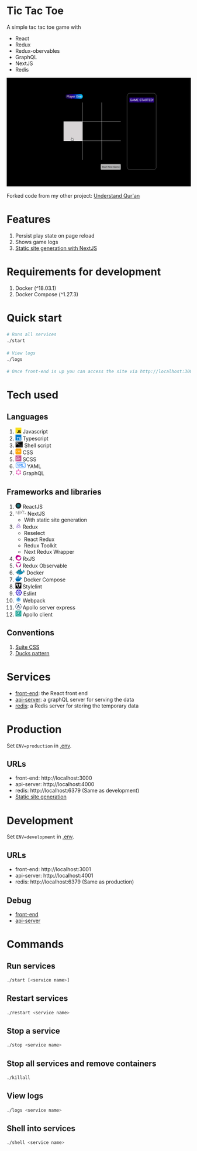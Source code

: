 # Tic Tac Toe

A simple tac tac toe game with
- React
- Redux
- Redux-obervables
- GraphQL
- NextJS
- Redis

<img src="tic_tac_toe.gif" width="600"/>

Forked code from my other project: [Understand Qur'an](https://github.com/rosesonfire/understand-quran)

# Features

1. Persist play state on page reload
1. Shows game logs
1. [Static site generation with NextJS](front-end/README.md#Static-site-generation-with-NextJS)

# Requirements for development

1. Docker (^18.03.1)
1. Docker Compose (^1.27.3)

# Quick start

```bash
# Runs all services
./start

# View logs
./logs

# Once front-end is up you can access the site via http://localhost:3000
```

# Tech used

## Languages

1. <img src="icons/javascript.svg" height="16"/> Javascript
1. <img src="icons/typescript.svg" height="16"/> Typescript
1. <img src="icons/shellscript.png" height="16"/> Shell script
1. <img src="icons/css.png" height="16"/> CSS
1. <img src="icons/sass.png" height="16"/> SCSS
1. <img src="icons/yml.png" height="16"/> YAML
1. <img src="icons/graph_ql.png" height="16"/> GraphQL

## Frameworks and libraries
1. <img src="icons/react.png" height="16"/> ReactJS
1. <img src="icons/nextjs.jpeg" height="16"/> NextJS
    - With static site generation
1. <img src="icons/redux.svg" height="16"/> Redux
    - Reselect
    - React Redux
    - Redux Toolkit
    - Next Redux Wrapper
1. <img src="icons/rxjs.png" height="16"/> RxJS
1. <img src="icons/redux_observable.gif" height="16"/> Redux Observable
1. <img src="icons/docker.jpeg" height="16"/> Docker
1. <img src="icons/docker_compose.png" height="16"/> Docker Compose
1. <img src="icons/stylelint.png" height="16"/> Stylelint
1. <img src="icons/eslint.png" height="16"/> Eslint
1. <img src="icons/webpack.png" height="16"/> Webpack
1. <img src="icons/apollo_server.svg" height="16"/> Apollo server express
1. <img src="icons/apollo_client.jpg" height="16"/> Apollo client

## Conventions
1. [Suite CSS](https://suitcss.github.io/)
1. [Ducks pattern](https://github.com/erikras/ducks-modular-redux)

# Services

- [front-end](front-end/README.md): the React front end
- [api-server](api-server/README.md): a graphQL server for serving the data
- [redis](redis/README.md): a Redis server for storing the temporary data

# Production

Set `ENV=production` in [.env](.env).

## URLs

- front-end: http://localhost:3000
- api-server: http://localhost:4000
- redis: http://localhost:6379 (Same as development)
- [Static site generation](front-end/README.md#Static-site-generation-with-NextJS)

# Development

Set `ENV=development` in [.env](.env).

## URLs

- front-end: http://localhost:3001
- api-server: http://localhost:4001
- redis: http://localhost:6379 (Same as production)

## Debug

- [front-end](front-end/README.md#debug)
- [api-server](api-server/README.md#debug)

# Commands

## Run services

```bash
./start [<service name>]
```

## Restart services

```bash
./restart <service name>
```

## Stop a service

```bash
./stop <service name>
```

## Stop all services and remove containers

```bash
./killall
```

## View logs

```bash
./logs <service name>
```

## Shell into services

```bash
./shell <service name>
```
